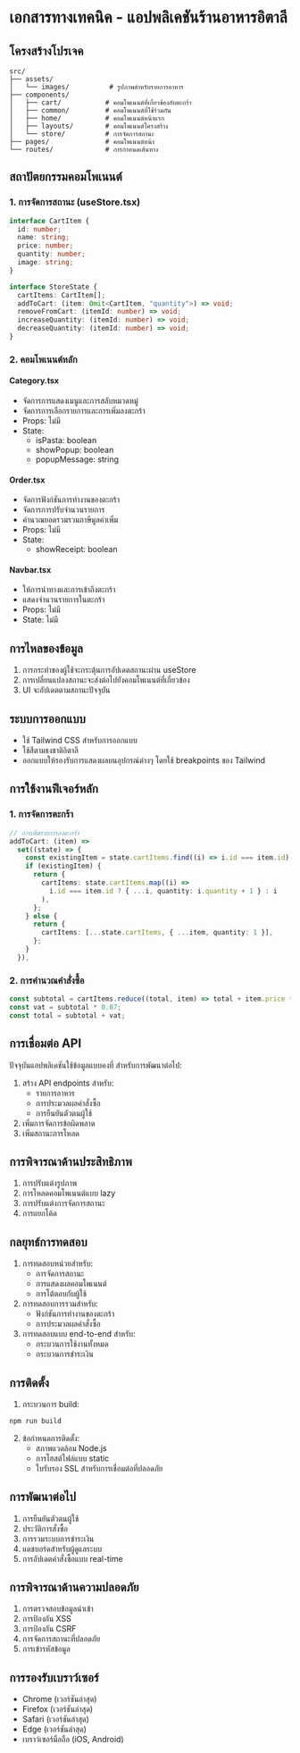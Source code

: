 # เอกสารทางเทคนิค - แอปพลิเคชันร้านอาหารอิตาลี

## โครงสร้างโปรเจค
```
src/
├── assets/
│   └── images/          # รูปภาพสำหรับรายการอาหาร
├── components/
│   ├── cart/           # คอมโพเนนต์ที่เกี่ยวข้องกับตะกร้า
│   ├── common/         # คอมโพเนนต์ที่ใช้ร่วมกัน
│   ├── home/           # คอมโพเนนต์หน้าแรก
│   ├── layouts/        # คอมโพเนนต์โครงสร้าง
│   └── store/          # การจัดการสถานะ
├── pages/              # คอมโพเนนต์หน้า
└── routes/             # การกำหนดเส้นทาง
```

## สถาปัตยกรรมคอมโพเนนต์

### 1. การจัดการสถานะ (useStore.tsx)
```typescript
interface CartItem {
  id: number;
  name: string;
  price: number;
  quantity: number;
  image: string;
}

interface StoreState {
  cartItems: CartItem[];
  addToCart: (item: Omit<CartItem, "quantity">) => void;
  removeFromCart: (itemId: number) => void;
  increaseQuantity: (itemId: number) => void;
  decreaseQuantity: (itemId: number) => void;
}
```

### 2. คอมโพเนนต์หลัก

#### Category.tsx
- จัดการการแสดงเมนูและการสลับหมวดหมู่
- จัดการการเลือกรายการและการเพิ่มลงตะกร้า
- Props: ไม่มี
- State:
  - isPasta: boolean
  - showPopup: boolean
  - popupMessage: string

#### Order.tsx
- จัดการฟังก์ชันการทำงานของตะกร้า
- จัดการการปรับจำนวนรายการ
- คำนวณยอดรวมรวมภาษีมูลค่าเพิ่ม
- Props: ไม่มี
- State:
  - showReceipt: boolean

#### Navbar.tsx
- ให้การนำทางและการเข้าถึงตะกร้า
- แสดงจำนวนรายการในตะกร้า
- Props: ไม่มี
- State: ไม่มี

## การไหลของข้อมูล
1. การกระทำของผู้ใช้จะกระตุ้นการอัปเดตสถานะผ่าน useStore
2. การเปลี่ยนแปลงสถานะจะส่งต่อไปยังคอมโพเนนต์ที่เกี่ยวข้อง
3. UI จะอัปเดตตามสถานะปัจจุบัน

## ระบบการออกแบบ
- ใช้ Tailwind CSS สำหรับการออกแบบ
- ใช้สีตามธงชาติอิตาลี
- ออกแบบให้รองรับการแสดงผลบนอุปกรณ์ต่างๆ โดยใช้ breakpoints ของ Tailwind

## การใช้งานฟีเจอร์หลัก

### 1. การจัดการตะกร้า
```typescript
// การเพิ่มรายการลงตะกร้า
addToCart: (item) =>
  set((state) => {
    const existingItem = state.cartItems.find((i) => i.id === item.id);
    if (existingItem) {
      return {
        cartItems: state.cartItems.map((i) =>
          i.id === item.id ? { ...i, quantity: i.quantity + 1 } : i
        ),
      };
    } else {
      return {
        cartItems: [...state.cartItems, { ...item, quantity: 1 }],
      };
    }
  }),
```

### 2. การคำนวณคำสั่งซื้อ
```typescript
const subtotal = cartItems.reduce((total, item) => total + item.price * item.quantity, 0);
const vat = subtotal * 0.07;
const total = subtotal + vat;
```

## การเชื่อมต่อ API
ปัจจุบันแอปพลิเคชันใช้ข้อมูลแบบคงที่ สำหรับการพัฒนาต่อไป:
1. สร้าง API endpoints สำหรับ:
   - รายการอาหาร
   - การประมวลผลคำสั่งซื้อ
   - การยืนยันตัวตนผู้ใช้
2. เพิ่มการจัดการข้อผิดพลาด
3. เพิ่มสถานะการโหลด

## การพิจารณาด้านประสิทธิภาพ
1. การปรับแต่งรูปภาพ
2. การโหลดคอมโพเนนต์แบบ lazy
3. การปรับแต่งการจัดการสถานะ
4. การแยกโค้ด

## กลยุทธ์การทดสอบ
1. การทดสอบหน่วยสำหรับ:
   - การจัดการสถานะ
   - การแสดงผลคอมโพเนนต์
   - การโต้ตอบกับผู้ใช้
2. การทดสอบการรวมสำหรับ:
   - ฟังก์ชันการทำงานของตะกร้า
   - การประมวลผลคำสั่งซื้อ
3. การทดสอบแบบ end-to-end สำหรับ:
   - กระบวนการใช้งานทั้งหมด
   - กระบวนการชำระเงิน

## การติดตั้ง
1. กระบวนการ build:
```bash
npm run build
```
2. ข้อกำหนดการติดตั้ง:
   - สภาพแวดล้อม Node.js
   - การโฮสต์ไฟล์แบบ static
   - ใบรับรอง SSL สำหรับการเชื่อมต่อที่ปลอดภัย

## การพัฒนาต่อไป
1. การยืนยันตัวตนผู้ใช้
2. ประวัติการสั่งซื้อ
3. การรวมระบบการชำระเงิน
4. แดชบอร์ดสำหรับผู้ดูแลระบบ
5. การอัปเดตคำสั่งซื้อแบบ real-time

## การพิจารณาด้านความปลอดภัย
1. การตรวจสอบข้อมูลนำเข้า
2. การป้องกัน XSS
3. การป้องกัน CSRF
4. การจัดการสถานะที่ปลอดภัย
5. การเข้ารหัสข้อมูล

## การรองรับเบราว์เซอร์
- Chrome (เวอร์ชันล่าสุด)
- Firefox (เวอร์ชันล่าสุด)
- Safari (เวอร์ชันล่าสุด)
- Edge (เวอร์ชันล่าสุด)
- เบราว์เซอร์มือถือ (iOS, Android) 